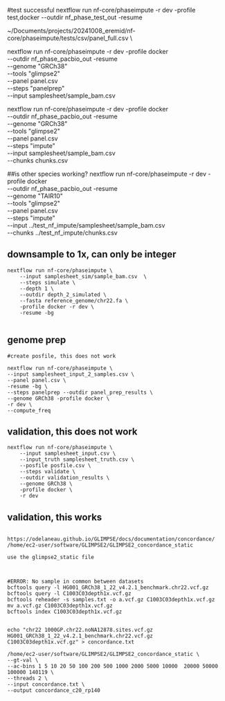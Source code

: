 
#test successful
nextflow run nf-core/phaseimpute -r dev -profile test,docker --outdir nf_phase_test_out -resume


~/Documents/projects/20241008_eremid/nf-core/phaseimpute/tests/csv/panel_full.csv \


nextflow run nf-core/phaseimpute -r dev -profile docker \
--outdir nf_phase_pacbio_out -resume \
--genome "GRCh38" \
--tools "glimpse2" \
--panel panel.csv \
--steps "panelprep" \
--input samplesheet/sample_bam.csv



nextflow run nf-core/phaseimpute -r dev -profile docker \
--outdir nf_phase_pacbio_out -resume \
--genome "GRCh38" \
--tools "glimpse2" \
--panel panel.csv \
--steps "impute" \
--input samplesheet/sample_bam.csv \
--chunks chunks.csv



##is other species working?
nextflow run nf-core/phaseimpute -r dev -profile docker \
--outdir nf_phase_pacbio_out -resume \
--genome "TAIR10" \
--tools "glimpse2" \
--panel panel.csv \
--steps "impute" \
--input ../test_nf_impute/samplesheet/sample_bam.csv \
--chunks ../test_nf_impute/chunks.csv


## downsample to 1x, can only be integer
```
nextflow run nf-core/phaseimpute \
    --input samplesheet_sim/sample_bam.csv  \
    --steps simulate \
    --depth 1 \
    --outdir depth_2_simulated \
    --fasta reference_genome/chr22.fa \
    -profile docker -r dev \
    -resume -bg
    
```


## genome prep

```
#create posfile, this does not work

nextflow run nf-core/phaseimpute \
--input samplesheet_input_2_samples.csv \
--panel panel.csv \
-resume -bg \
--steps panelprep --outdir panel_prep_results \
--genome GRCh38 -profile docker \
-r dev \
--compute_freq

```


## validation, this does not work
```
nextflow run nf-core/phaseimpute \
    --input samplesheet_input.csv \
    --input_truth samplesheet_truth.csv \
    --posfile posfile.csv \
    --steps validate \
    --outdir validation_results \
    --genome GRCh38 \
    -profile docker \
    -r dev 

```


## validation, this works

```

https://odelaneau.github.io/GLIMPSE/docs/documentation/concordance/
/home/ec2-user/software/GLIMPSE2/GLIMPSE2_concordance_static

use the glimpse2_static file



#ERROR: No sample in common between datasets
bcftools query -l HG001_GRCh38_1_22_v4.2.1_benchmark.chr22.vcf.gz
bcftools query -l C1003C03depth1x.vcf.gz
bcftools reheader -s samples.txt -o a.vcf.gz C1003C03depth1x.vcf.gz
mv a.vcf.gz C1003C03depth1x.vcf.gz
bcftools index C1003C03depth1x.vcf.gz


echo "chr22 1000GP.chr22.noNA12878.sites.vcf.gz HG001_GRCh38_1_22_v4.2.1_benchmark.chr22.vcf.gz C1003C03depth1x.vcf.gz" > concordance.txt

/home/ec2-user/software/GLIMPSE2/GLIMPSE2_concordance_static \
--gt-val \
--ac-bins 1 5 10 20 50 100 200 500 1000 2000 5000 10000  20000 50000 100000 140119 \
--threads 2 \
--input concordance.txt \
--output concordance_c20_rp140


```
